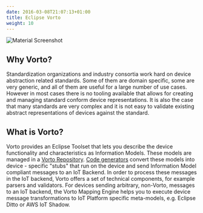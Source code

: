 ```yaml
---
date: 2016-03-08T21:07:13+01:00
title: Eclipse Vorto
weight: 10
---
```

![Material Screenshot](/images/Vorto_Ar.png)

## Why Vorto?
Standardization organizations and industry consortia work hard on device abstraction related standards. Some of them are domain specific, some are very generic, and all of them are useful for a large number of use cases. However in most cases there is no tooling available that allows for creating and managing standard conform device representations. It is also the case that many standards are very complex and it is not easy to validate existing abstract representations of devices against the standard.

## What is Vorto?
Vorto provides an Eclipse Toolset that lets you describe the device functionality and characteristics as Information Models. These models are managed in a [Vorto Repository](http://vorto.eclipse.org/). [Code generators](http://vorto.eclipse.org/#/generators) convert these models into device - specific "stubs" that run on the device and send Information Model compliant messages to an IoT Backend. In order to process these messages in the IoT backend, Vorto offers a set of technical components, for example parsers and validators. For devices sending arbitrary, non-Vorto, messages to an IoT backend, the Vorto Mapping Engine helps you to execute device message transformations to IoT Platform specific meta-models, e.g. Eclipse Ditto or AWS IoT Shadow.